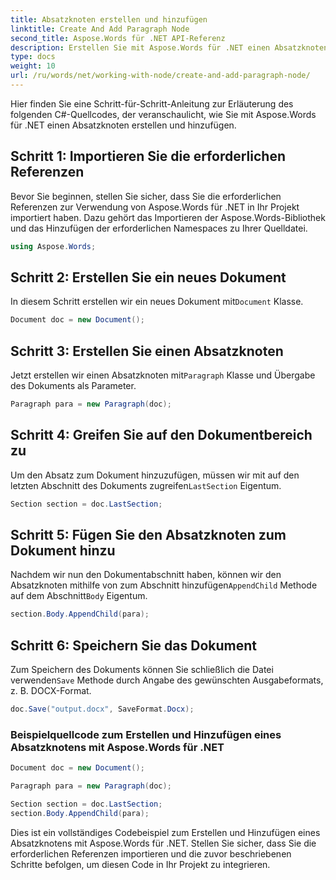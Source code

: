 ```yaml
---
title: Absatzknoten erstellen und hinzufügen
linktitle: Create And Add Paragraph Node
second_title: Aspose.Words für .NET API-Referenz
description: Erstellen Sie mit Aspose.Words für .NET einen Absatzknoten und fügen Sie ihn zu Ihren Word-Dokumenten hinzu.
type: docs
weight: 10
url: /ru/words/net/working-with-node/create-and-add-paragraph-node/
---
```


Hier finden Sie eine Schritt-für-Schritt-Anleitung zur Erläuterung des folgenden C#-Quellcodes, der veranschaulicht, wie Sie mit Aspose.Words für .NET einen Absatzknoten erstellen und hinzufügen.

## Schritt 1: Importieren Sie die erforderlichen Referenzen
Bevor Sie beginnen, stellen Sie sicher, dass Sie die erforderlichen Referenzen zur Verwendung von Aspose.Words für .NET in Ihr Projekt importiert haben. Dazu gehört das Importieren der Aspose.Words-Bibliothek und das Hinzufügen der erforderlichen Namespaces zu Ihrer Quelldatei.

```csharp
using Aspose.Words;
```

## Schritt 2: Erstellen Sie ein neues Dokument
 In diesem Schritt erstellen wir ein neues Dokument mit`Document` Klasse.

```csharp
Document doc = new Document();
```

## Schritt 3: Erstellen Sie einen Absatzknoten
 Jetzt erstellen wir einen Absatzknoten mit`Paragraph` Klasse und Übergabe des Dokuments als Parameter.

```csharp
Paragraph para = new Paragraph(doc);
```

## Schritt 4: Greifen Sie auf den Dokumentbereich zu
 Um den Absatz zum Dokument hinzuzufügen, müssen wir mit auf den letzten Abschnitt des Dokuments zugreifen`LastSection` Eigentum.

```csharp
Section section = doc.LastSection;
```

## Schritt 5: Fügen Sie den Absatzknoten zum Dokument hinzu
 Nachdem wir nun den Dokumentabschnitt haben, können wir den Absatzknoten mithilfe von zum Abschnitt hinzufügen`AppendChild` Methode auf dem Abschnitt`Body` Eigentum.

```csharp
section.Body.AppendChild(para);
```

## Schritt 6: Speichern Sie das Dokument
 Zum Speichern des Dokuments können Sie schließlich die Datei verwenden`Save` Methode durch Angabe des gewünschten Ausgabeformats, z. B. DOCX-Format.

```csharp
doc.Save("output.docx", SaveFormat.Docx);
```

### Beispielquellcode zum Erstellen und Hinzufügen eines Absatzknotens mit Aspose.Words für .NET

```csharp
Document doc = new Document();

Paragraph para = new Paragraph(doc);

Section section = doc.LastSection;
section.Body.AppendChild(para);

```

Dies ist ein vollständiges Codebeispiel zum Erstellen und Hinzufügen eines Absatzknotens mit Aspose.Words für .NET. Stellen Sie sicher, dass Sie die erforderlichen Referenzen importieren und die zuvor beschriebenen Schritte befolgen, um diesen Code in Ihr Projekt zu integrieren.